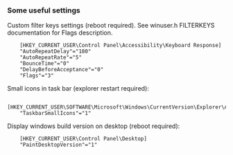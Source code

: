 ### Some useful settings

Custom filter keys settings (reboot required).  See winuser.h FILTERKEYS documentation for Flags description.

```.reg 
    [HKEY_CURRENT_USER\Control Panel\Accessibility\Keyboard Response]
    "AutoRepeatDelay"="180"
    "AutoRepeatRate"="5"
    "BounceTime"="0"
    "DelayBeforeAcceptance"="0"
    "Flags"="3"    
```

Small icons in task bar (explorer restart required):

```.reg
    [HKEY_CURRENT_USER\SOFTWARE\Microsoft\Windows\CurrentVersion\Explorer\Advanced]
    "TaskbarSmallIcons"="1"
```

Display windows build version on desktop (reboot required):

```.reg
    [HKEY_CURRENT_USER\Control Panel\Desktop]
    "PaintDesktopVersion"="1"
```
